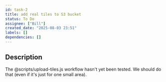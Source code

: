 ```yaml
---
id: task-2
title: add real tiles to S3 bucket
status: To Do
assignee: ["Bill"]
created_date: "2025-08-03 23:51"
labels: []
dependencies: []
---
```


## Description

The @scripts/upload-tiles.js workflow hasn't yet been tested. We should do that
(even if it's just for one small area).
